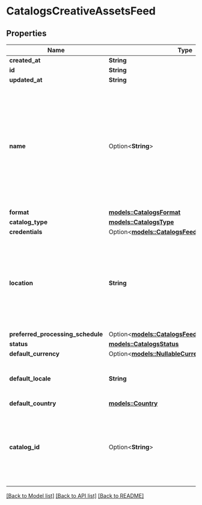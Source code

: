# CatalogsCreativeAssetsFeed

## Properties

Name | Type | Description | Notes
------------ | ------------- | ------------- | -------------
**created_at** | **String** |  | 
**id** | **String** |  | 
**updated_at** | **String** |  | 
**name** | Option<**String**> | A human-friendly name associated to a given feed. This value is currently nullable due to historical reasons. It is expected to become non-nullable in the future. | 
**format** | [**models::CatalogsFormat**](CatalogsFormat.md) |  | 
**catalog_type** | [**models::CatalogsType**](CatalogsType.md) |  | 
**credentials** | Option<[**models::CatalogsFeedCredentials**](CatalogsFeedCredentials.md)> |  | 
**location** | **String** | The URL where a feed is available for download. This URL is what Pinterest will use to download a feed for processing. | 
**preferred_processing_schedule** | Option<[**models::CatalogsFeedProcessingSchedule**](CatalogsFeedProcessingSchedule.md)> |  | 
**status** | [**models::CatalogsStatus**](CatalogsStatus.md) |  | 
**default_currency** | Option<[**models::NullableCurrency**](NullableCurrency.md)> |  | 
**default_locale** | **String** | The locale used within a feed for product descriptions. | 
**default_country** | [**models::Country**](Country.md) |  | 
**catalog_id** | Option<**String**> | Catalog id pertaining to the feed. If not provided, feed will use a default catalog based on type. | 

[[Back to Model list]](../README.md#documentation-for-models) [[Back to API list]](../README.md#documentation-for-api-endpoints) [[Back to README]](../README.md)


